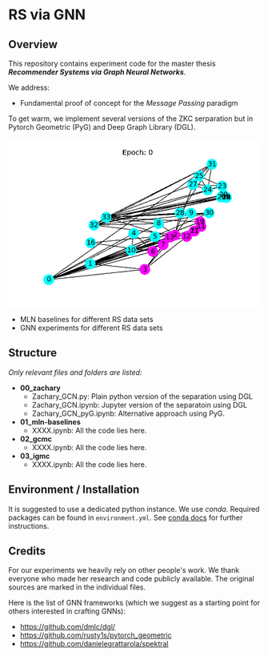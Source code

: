# RS via GNN

## Overview
This repository contains experiment code for the 
master thesis ***Recommender Systems via Graph Neural Networks***.

We address:
* Fundamental proof of concept for the _Message Passing_ paradigm

To get warm, we implement several versions of the ZKC serparation but in Pytorch Geometric (PyG) and Deep Graph Library (DGL).
  
![ZKC separation](00_zachary/zkc-separation.gif "ZKC separation")

* MLN baselines for different RS data sets
* GNN experiments for different RS data sets

## Structure
_Only relevant files and folders are listed:_
* __00_zachary__
  * Zachary_GCN.py: Plain python version of the separation using DGL
  * Zachary_GCN.ipynb: Jupyter version of the separatoin using DGL
  * Zachary_GCN_pyG.ipynb: Alternative approach using PyG.
* __01_mln-baselines__
  * XXXX.ipynb: All the code lies here.
* __02_gcmc__
  * XXXX.ipynb: All the code lies here.
* __03_igmc__
  * XXXX.ipynb: All the code lies here.
    
## Environment / Installation

It is suggested to use a dedicated python instance.
We use _conda_. Required packages can be found in `environment.yml`.
See [conda docs](https://docs.conda.io/projects/conda/en/latest/user-guide/tasks/manage-environments.html#creating-an-environment-from-an-environment-yml-file) for further instructions.

## Credits
For our experiments we heavily rely on other people's work.
We thank everyone who made her research and code publicly available.
The original sources are marked in the individual files.

Here is the list of GNN frameworks (which we suggest as a starting point for others interested in crafting GNNs):
* https://github.com/dmlc/dgl/
* https://github.com/rusty1s/pytorch_geometric
* https://github.com/danielegrattarola/spektral